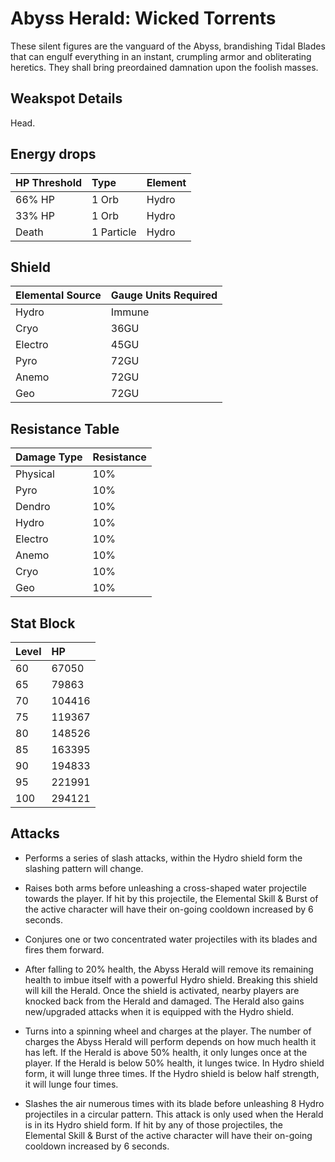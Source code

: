 # Abyss Herald: Wicked Torrents

These silent figures are the vanguard of the Abyss, brandishing Tidal Blades that can engulf everything in an instant, crumpling armor and obliterating heretics. They shall bring preordained damnation upon the foolish masses.

## Weakspot Details

Head.

## Energy drops

| HP Threshold | Type       | Element |
| :----------- | :--------- | :------ |
| 66% HP       | 1 Orb      | Hydro   |
| 33% HP       | 1 Orb      | Hydro   |
| Death        | 1 Particle | Hydro   |

## Shield

| Elemental Source | Gauge Units Required |
| :--------------- | :------------------- |
| Hydro            | Immune               |
| Cryo             | 36GU                 |
| Electro          | 45GU                 |
| Pyro             | 72GU                 |
| Anemo            | 72GU                 |
| Geo              | 72GU                 |

## Resistance Table

| Damage Type | Resistance |
| :---------- | :--------- |
| Physical    | 10%        |
| Pyro        | 10%        |
| Dendro      | 10%        |
| Hydro       | 10%        |
| Electro     | 10%        |
| Anemo       | 10%        |
| Cryo        | 10%        |
| Geo         | 10%        |

## Stat Block

| Level | HP     |
| :---- | :----- |
| 60    | 67050  |
| 65    | 79863  |
| 70    | 104416 |
| 75    | 119367 |
| 80    | 148526 |
| 85    | 163395 |
| 90    | 194833 |
| 95    | 221991 |
| 100   | 294121 |

## Attacks

* Performs a series of slash attacks, within the Hydro shield form the slashing pattern will change.

* Raises both arms before unleashing a cross-shaped water projectile towards the player. If hit by this projectile, the Elemental Skill & Burst of the active character will have their on-going cooldown increased by 6 seconds.

* Conjures one or two concentrated water projectiles with its blades and fires them forward.

* After falling to 20% health, the Abyss Herald will remove its remaining health to imbue itself with a powerful Hydro shield. Breaking this shield will kill the Herald. Once the shield is activated, nearby players are knocked back from the Herald and damaged. The Herald also gains new/upgraded attacks when it is equipped with the Hydro shield.

* Turns into a spinning wheel and charges at the player. The number of charges the Abyss Herald will perform depends on how much health it has left. If the Herald is above 50% health, it only lunges once at the player. If the Herald is below 50% health, it lunges twice. In Hydro shield form, it will lunge three times. If the Hydro shield is below half strength, it will lunge four times.

* Slashes the air numerous times with its blade before unleashing 8 Hydro projectiles in a circular pattern. This attack is only used when the Herald is in its Hydro shield form. If hit by any of those projectiles, the Elemental Skill & Burst of the active character will have their on-going cooldown increased by 6 seconds.